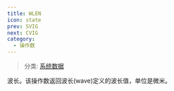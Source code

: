 ```yaml
---
title: WLEN
icon: state
prev: SVIG
next: CVIG
category:
  - 操作数
---
```


> 分类: [系统数据](/hb/operands/130/870/  "Zemax 操作数 系统数据")

波长。该操作数返回波长(wave)定义的波长值，单位是微米。